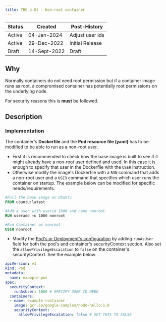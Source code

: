 ```yaml
---
title: TRG 4.03 - Non-root container
---
```


| Status | Created      | Post-History                     |
|--------|--------------|----------------------------------|
| Active | 04-Jan-2024  | Adjust user ids                  |
| Active | 29-Dec-2022  | Initial Release                  |
| Draft  | 14-Sept-2022 | Draft                            |

## Why

Normally containers do not need root permission but if a container image runs as root, a compromised container has potentially root permissions on the underlying node.

For security reasons this is **must** be followed.

## Description

### Implementation

The container's **Dockerfile** and the **Pod resource file (yaml)** has to be modified to be able to run as a non-root user.

- First it is recommended to check how the base image is built to see if it
  might already have a non-root user defined and used. In this case it is enough
  to specify that user in the Dockerfile with the `USER` instruction.
- Otherwise modify the image's Dockerfile with a `RUN` command that adds a non-root user
  and a `USER` command that specifies which user runs the container on startup.
  The example below can be modified for specific needs/requirements.

```Dockerfile
#Pull the base image as Ubuntu
FROM ubuntu:latest

#Add a user with userid 1000 and name nonroot
RUN useradd −u 1000 nonroot

#Run Container as nonroot
USER nonroot
```

- Modify the [Pod's or Deployment's configuration](https://kubernetes.io/docs/tasks/configure-pod-container/security-context/#set-the-security-context-for-a-container) by adding `runAsUser` field for both the pod's and container's securityContext section. Also set the `allowPrivilegeEscalation` to `false` on the container's securityContext. See the example below:

```yaml
apiVersion: v1
kind: Pod
metadata:
  name: example-pod
spec:
  securityContext:
    runAsUser: 1000 # SPECIFY USER ID HERE
  containers:
  - name: example-container
    image: gcr.io/google-samples/node-hello:1.0
    securityContext:
      allowPrivilegeEscalation: false # SET THIS TO FALSE
```
